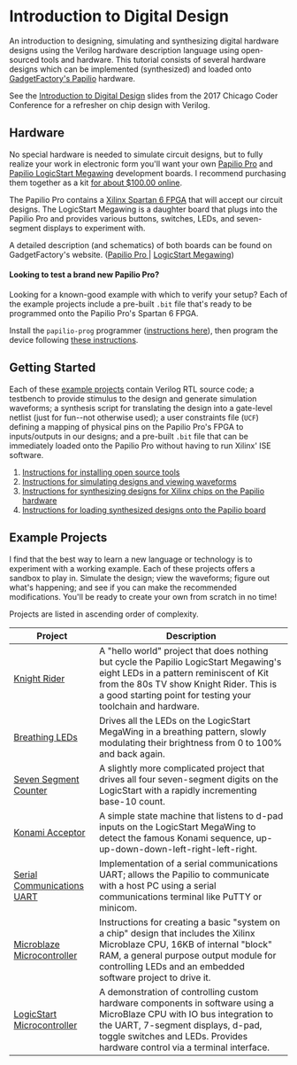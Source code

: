 # Introduction to Digital Design

An introduction to designing, simulating and synthesizing digital hardware designs using the Verilog hardware description language using open-sourced tools and hardware. This tutorial consists of several hardware designs which can be implemented (synthesized) and loaded onto [GadgetFactory's Papilio](http://papilio.cc) hardware.

See the [Introduction to Digital Design](introduction-to-digital-design.pdf) slides from the 2017 Chicago Coder Conference for a refresher on chip design with Verilog.

## Hardware

No special hardware is needed to simulate circuit designs, but to fully realize your work in electronic form you'll want your own [Papilio Pro](http://papilio.cc/index.php?n=Papilio.PapilioPro) and [Papilio LogicStart Megawing](http://papilio.cc/index.php?n=Papilio.LogicStartMegaWing) development boards. I recommend purchasing them together as a kit [for about $100.00 online](http://store.gadgetfactory.net/logicstart-megawing-papilio-bundle/).

The Papilio Pro contains a [Xilinx Spartan 6  FPGA](https://www.xilinx.com/products/silicon-devices/fpga/spartan-6.html) that will accept our circuit designs. The LogicStart Megawing is a daughter board that plugs into the Papilio Pro and provides various buttons, switches, LEDs, and seven-segment displays to experiment with.

A detailed description (and schematics) of both boards can be found on GadgetFactory's website. ([Papilio Pro ](http://papilio.cc/index.php?n=Papilio.PapilioPro) | [LogicStart Megawing](http://papilio.cc/index.php?n=Papilio.LogicStartMegaWing))

#### Looking to test a brand new Papilio Pro?

Looking for a known-good example with which to verify your setup? Each of the example projects include a pre-built `.bit` file that's ready to be programmed onto the Papilio Pro's Spartan 6 FPGA.

Install the `papilio-prog` programmer ([instructions here](docs/install-instructions.md)), then program the device following [these instructions](docs/papilio-instructions.md).

## Getting Started

Each of these [example projects](#example-projects) contain Verilog RTL source code; a testbench to provide stimulus to the design and generate simulation waveforms; a synthesis script for translating the design into a gate-level netlist (just for fun--not otherwise used); a user constraints file (`UCF`) defining a mapping of physical pins on the Papilio Pro's FPGA to inputs/outputs in our designs; and a pre-built `.bit` file that can be immediately loaded onto the Papilio Pro without having to run Xilinx' ISE software.

1. [Instructions for installing open source tools](docs/install-instructions.md)
2. [Instructions for simulating designs and viewing waveforms](docs/simulation-instructions.md)
3. [Instructions for synthesizing designs for Xilinx chips on the Papilio hardware](docs/synthesis-instructions.md)
4. [Instructions for loading synthesized designs onto the Papilio board](docs/papilio-instructions.md)

## Example Projects

I find that the best way to learn a new language or technology is to experiment with a working example. Each of these projects offers a sandbox to play in. Simulate the design; view the waveforms; figure out what's happening; and see if you can make the recommended modifications. You'll be ready to create your own from scratch in no time!

Projects are listed in ascending order of complexity.

Project | Description
--------|---------------------------
[Knight Rider](knight-rider/) | A "hello world" project that does nothing but cycle the Papilio LogicStart Megawing's eight LEDs in a pattern reminiscent of Kit from the 80s TV show Knight Rider. This is a good starting point for testing your toolchain and hardware.
[Breathing LEDs](breathing-led/) | Drives all the LEDs on the LogicStart MegaWing in a breathing pattern, slowly modulating their brightness from 0 to 100% and back again.
[Seven Segment Counter](seven-segment-counter/) | A slightly more complicated project that drives all four seven-segment digits on the LogicStart with a rapidly incrementing base-10 count.
[Konami Acceptor](konami-acceptor/) | A simple state machine that listens to d-pad inputs on the LogicStart MegaWing to detect the famous Konami sequence, up-up-down-down-left-right-left-right.
[Serial Communications UART](uart/) | Implementation of a serial communications UART; allows the Papilio to communicate with a host PC using a serial communications terminal like PuTTY or minicom.
[Microblaze Microcontroller](microblaze/) | Instructions for creating a basic "system on a chip" design that includes the Xilinx Microblaze CPU, 16KB of internal "block" RAM, a general purpose output module for controlling LEDs and an embedded software project to drive it.
[LogicStart Microcontroller](lsuc/) | A demonstration of controlling custom hardware components in software using a MicroBlaze CPU with IO bus integration to the UART, 7-segment displays, d-pad, toggle switches and LEDs. Provides hardware control via a terminal interface.
